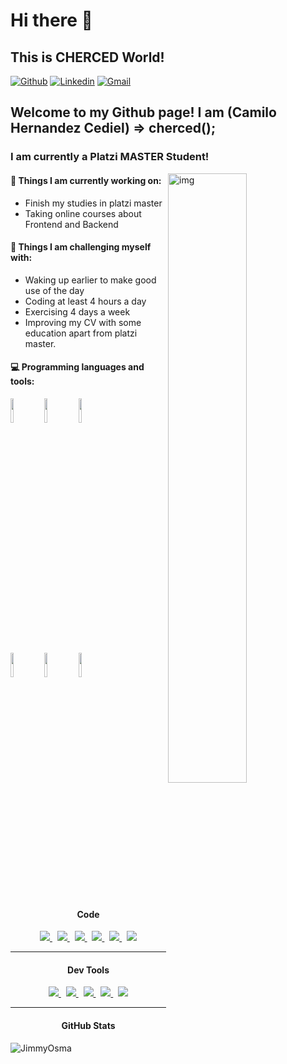 <h1>Hi there 👋</h1>
<h2>This is CHERCED World!</h2>

[![Github](https://img.shields.io/badge/-Github-000?style=flat&logo=Github&logoColor=white)](https://github.com/Cherced)
[![Linkedin](https://img.shields.io/badge/-LinkedIn-blue?style=flat&logo=Linkedin&logoColor=white)](https://www.linkedin.com/in/cherced/)
[![Gmail](https://img.shields.io/badge/-Gmail-c14438?style=flat&logo=Gmail&logoColor=white)](mailto:Chernandezcediel@gmail.com)

<h2>Welcome to my Github page! I am (Camilo Hernandez Cediel) => cherced(); </h2>
<h3>I am currently a Platzi MASTER Student!</h3>

<img align="right" alt="img" src="https://res.cloudinary.com/practicaldev/image/fetch/s--uqRmMHM---/c_imagga_scale,f_auto,fl_progressive,h_1080,q_auto,w_1080/https://dev-to-uploads.s3.amazonaws.com/i/2re7bewq15mpw0ghmmnd.png" width="50%" height="auto" />

#### 🌱 Things I am currently working on: 
- Finish my studies in platzi master
- Taking online courses about Frontend and Backend

#### :muscle: Things I am challenging myself with:
- Waking up earlier to make good use of the day
- Coding at least 4 hours a day
- Exercising 4 days a week
- Improving my CV with some education apart from platzi master.

#### :computer: Programming languages and tools: 
<p>
<code><img width="10%" src="https://cdn-icons-png.flaticon.com/512/5968/5968267.png"></code>
<code><img width="10%" src="https://cdn-icons.flaticon.com/png/512/3097/premium/3097811.png?token=exp=1646670797~hmac=f86336aa6efa7da98e951b75d4b8da66"></code>
<code><img width="10%" src="https://cdn-icons-png.flaticon.com/512/1199/1199124.png"></code>
<br />
<br />
<code><img width="10%" src="https://brandslogos.com/wp-content/uploads/images/react-logo-vector.svg"></code>
<code><img width="10%" src="https://qph.fs.quoracdn.net/main-qimg-744f96b18fb3ef81b05512d78b679e25"></code>
<code><img width="10%" src="https://redjar.com.ar/wp-content/uploads/2020/02/nodejs-logo-png-node-js-development-296-1.png"></code>
</p>


<h4 align="center">Code</h4>
<p align="center">
<a href='https://developer.mozilla.org/en-US/docs/Web/Guide/HTML/HTML5'>
    <img src="https://img.shields.io/badge/html5-e34f26.svg?&style=for-the-badge&logo=html5&logoColor=white" />
</a>
&nbsp;
 <a href='https://developer.mozilla.org/en-US/docs/Web/CSS'>
    <img src="https://img.shields.io/badge/css3-1572B6.svg?&style=for-the-badge&logo=css3&logoColor=white" />
</a>
 &nbsp;
<a href='https://sass-lang.com/'>
    <img src="https://img.shields.io/badge/sass-cc6699.svg?&style=for-the-badge&logo=sass&logoColor=white" />
</a>
 &nbsp;
<a href='https://developer.mozilla.org/en-US/docs/Web/JavaScript/Guide'>
    <img src="https://img.shields.io/badge/javascript-F7DF1E.svg?&style=for-the-badge&logo=javascript&logoColor=black" />
</a>
&nbsp;
 <a href='https://www.react.org/'>
   <img src='https://img.shields.io/badge/react-61DAFB?logoWidth=30&labelColor=black&style=for-the-badge&logo=react' />
 </a>
  &nbsp;
  <a href='https://nextjs.org/'>
    <img src="https://img.shields.io/badge/next.js-000000?style=for-the-badge&logo=nextdotjs&logoColor=white" />
  </a>
</p><hr/>
<h4 align="center">Dev Tools</h4>
<p align="center">
    <a href='https://git-scm.com/'>
    <img src='https://img.shields.io/badge/git-F05032?logo=git&style=for-the-badge&logoColor=white' />
  </a>
  &nbsp;
    <a href='https://github.com/'>
    <img src="https://img.shields.io/badge/Github-181717.svg?&style=for-the-badge&logo=github&logoColor=white" />
  </a>
  &nbsp;
    <a href='https://code.visualstudio.com/'>
    <img src="https://img.shields.io/badge/Visual studio Code-007ACC.svg?&style=for-the-badge&logo=visualstudiocode&logoColor=white" />
  </a>  &nbsp;
    <a href='https://code.visualstudio.com/'>
    <img src="https://img.shields.io/badge/Figma-F24E1E?style=for-the-badge&logo=figma&logoColor=white"/>
  </a>
  &nbsp;
    <a href='https://webpack.js.org/'>
    <img src='https://img.shields.io/badge/webpack-8DD6F9?logo=webpack&style=for-the-badge&logoColor=black' />
  </a>
 
</p><hr/>

<h4 align="center">GitHub Stats</h4>
<a>
<img align="left" src="https://github-readme-stats.vercel.app/api?username=Cherced&theme=dark&show_icons=true&line_height=27&" alt="JimmyOsma" />
</a>

